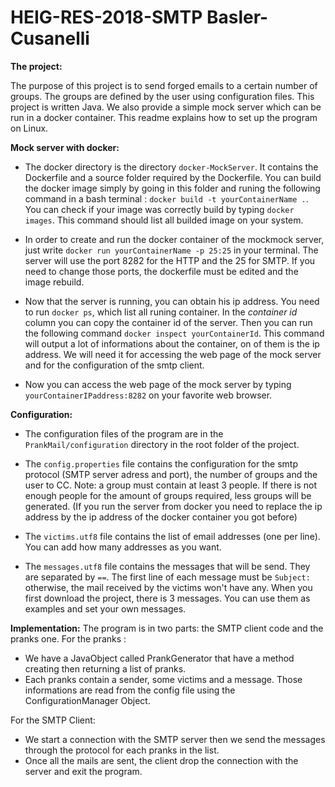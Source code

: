 # HEIG-RES-2018-SMTP Basler-Cusanelli

**The project:**

The purpose of this project is to send forged emails to a certain number of groups. The groups are defined by the user using configuration files. This project is written Java. We also provide a simple mock server which can be run in a docker container. This readme explains how to set up the program on Linux.

**Mock server with docker:**
* The docker directory is the directory `docker-MockServer`. It contains the Dockerfile and a source folder required by the Dockerfile. You can build the docker image simply by going in this folder and runing the following command in a bash terminal : `docker build -t yourContainerName .`. You can check if your image was correctly build by typing `docker images`. This command should list all builded image on your system.

* In order to create and run the docker container of the mockmock server, just write `docker run yourContainerName -p 25:25` in your terminal. The server will use the port 8282 for the HTTP and the 25 for SMTP. If you need to change those ports, the dockerfile must be edited and the image rebuild.

* Now that the server is running, you can obtain his ip address. You need to run `docker ps`, which list all runing container. In the *container id* column you can copy the container id of the server. Then you can run the following command `docker inspect yourContainerId`. This command will output a lot of informations about the container, on of them is the ip address. We will need it for accessing the web page of the mock server and for the configuration of the smtp client.

* Now you can access the web page of the mock server by typing `yourContainerIPaddress:8282` on your favorite web browser.


**Configuration:**
* The configuration files of the program are in the `PrankMail/configuration` directory in the root folder of the project.

* The `config.properties` file contains the configuration for the smtp protocol (SMTP server adress and port), the number of groups and the user to CC. Note: a group must contain at least 3 people. If there is not enough people for the amount of groups required, less groups will be generated. (If you run the server from docker you need to replace the ip address by the ip address of the docker container you got before)

* The `victims.utf8` file contains the list of email addresses (one per line). You can add how many addresses as you want.

* The `messages.utf8` file contains the messages that will be send. They are separated by ``==``. The first line of each message must be `Subject: ` otherwise, the mail received by the victims won't have any. When you first download the project, there is 3 messages. You can use them as examples and set your own messages.

**Implementation:**
The program is in two parts: the SMTP client code and the pranks one.
For the pranks :
* We have a JavaObject called PrankGenerator that have a method creating then returning a list of pranks.
* Each pranks contain a sender, some victims and a message. Those informations are read from the config file using the ConfigurationManager Object.

For the SMTP Client:
* We start a connection with the SMTP server then we send the messages through the protocol for each pranks in the list.
* Once all the mails are sent, the client drop the connection with the server and exit the program.
